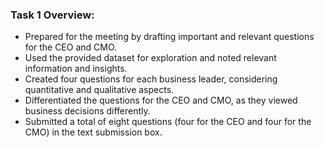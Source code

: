 ### Task 1 Overview: 


- Prepared for the meeting by drafting important and relevant questions for the CEO and CMO.
- Used the provided dataset for exploration and noted relevant information and insights.
- Created four questions for each business leader, considering quantitative and qualitative aspects.
- Differentiated the questions for the CEO and CMO, as they viewed business decisions differently.
- Submitted a total of eight questions (four for the CEO and four for the CMO) in the text submission box.
